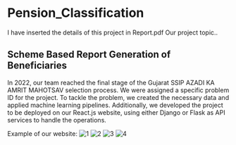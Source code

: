# Pension_Classification
I have inserted the details of this project in Report.pdf
Our project topic..
## Scheme Based Report Generation of Beneficiaries

In 2022, our team reached the final stage of the Gujarat SSIP AZADI KA AMRIT MAHOTSAV selection process. We were assigned a specific problem ID for the project. To tackle the problem, we created the necessary data and applied machine learning pipelines. Additionally, we developed the project to be deployed on our React.js website, using either Django or Flask as API services to handle the operations.

Example of our website:
![1](https://github.com/karrtik159/Pension_Classification/assets/65113086/c983dcb4-f1b8-45fb-816c-a09e2760c700)
![2](https://github.com/karrtik159/Pension_Classification/assets/65113086/44fbadb4-80c6-4388-935c-680f1f2a5b52)
![3](https://github.com/karrtik159/Pension_Classification/assets/65113086/a6248d7d-7f3a-494f-b0c4-fcaf80fd4791)
![4](https://github.com/karrtik159/Pension_Classification/assets/65113086/8d9c4a06-5b29-4b50-9d91-b6675a606b1f)



